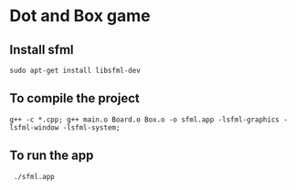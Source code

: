 # Dot and Box game

## Install sfml

`sudo apt-get install libsfml-dev`

## To compile the project

` g++ -c *.cpp; g++ main.o Board.o Box.o -o sfml.app -lsfml-graphics -lsfml-window -lsfml-system; `

## To run the app

` ./sfml.app`
